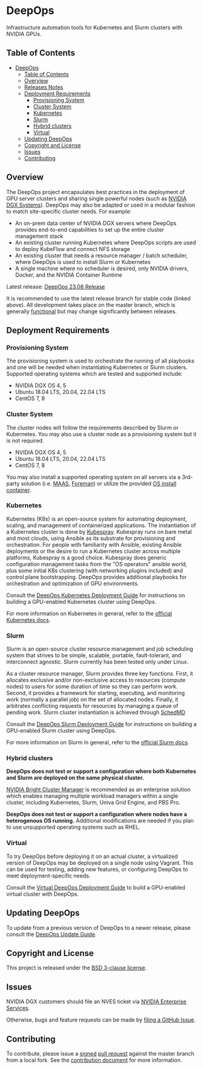 # DeepOps

Infrastructure automation tools for Kubernetes and Slurm clusters with NVIDIA GPUs.

## Table of Contents

- [DeepOps](#deepops)
  - [Table of Contents](#table-of-contents)
  - [Overview](#overview)
  - [Releases Notes](#releases-notes)
  - [Deployment Requirements](#deployment-requirements)
    - [Provisioning System](#provisioning-system)
    - [Cluster System](#cluster-system)
    - [Kubernetes](#kubernetes)
    - [Slurm](#slurm)
    - [Hybrid clusters](#hybrid-clusters)
    - [Virtual](#virtual)
  - [Updating DeepOps](#updating-deepops)
  - [Copyright and License](#copyright-and-license)
  - [Issues](#issues)
  - [Contributing](#contributing)

## Overview

The DeepOps project encapsulates best practices in the deployment of GPU server clusters and sharing single powerful nodes (such as [NVIDIA DGX Systems](https://www.nvidia.com/en-us/data-center/dgx-systems/)). DeepOps may also be adapted or used in a modular fashion to match site-specific cluster needs. For example:

- An on-prem data center of NVIDIA DGX servers where DeepOps provides end-to-end capabilities to set up the entire cluster management stack
- An existing cluster running Kubernetes where DeepOps scripts are used to deploy KubeFlow and connect NFS storage
- An existing cluster that needs a resource manager / batch scheduler, where DeepOps is used to install Slurm or Kubernetes
- A single machine where no scheduler is desired, only NVIDIA drivers, Docker, and the NVIDIA Container Runtime

Latest release: [DeepOps 23.08 Release](https://github.com/NVIDIA/deepops/releases/tag/23.08)

It is recommended to use the latest release branch for stable code (linked above). All development takes place on the master branch, which is generally [functional](docs/deepops/testing.md) but may change significantly between releases.

## Deployment Requirements

### Provisioning System

The provisioning system is used to orchestrate the running of all playbooks and one will be needed when instantiating Kubernetes or Slurm clusters. Supported operating systems which are tested and supported include:

- NVIDIA DGX OS 4, 5
- Ubuntu 18.04 LTS, 20.04, 22.04 LTS
- CentOS 7, 8

### Cluster System

The cluster nodes will follow the requirements described by Slurm or Kubernetes. You may also use a cluster node as a provisioning system but it is not required.

- NVIDIA DGX OS 4, 5
- Ubuntu 18.04 LTS, 20.04, 22.04 LTS
- CentOS 7, 8

You may also install a supported operating system on all servers via a 3rd-party solution (i.e. [MAAS](https://maas.io/), [Foreman](https://www.theforeman.org/)) or utilize the provided [OS install container](docs/pxe/minimal-pxe-container.md).

### Kubernetes

Kubernetes (K8s) is an open-source system for automating deployment, scaling, and management of containerized applications. The instantiation of a Kubernetes cluster is done by [Kubespray](submodules/kubespray). Kubespray runs on bare metal and most clouds, using Ansible as its substrate for provisioning and orchestration. For people with familiarity with Ansible, existing Ansible deployments or the desire to run a Kubernetes cluster across multiple platforms, Kubespray is a good choice. Kubespray does generic configuration management tasks from the "OS operators" ansible world, plus some initial K8s clustering (with networking plugins included) and control plane bootstrapping. DeepOps provides additional playbooks for orchestration and optimization of GPU environments.

Consult the [DeepOps Kubernetes Deployment Guide](docs/k8s-cluster/) for instructions on building a GPU-enabled Kubernetes cluster using DeepOps.

For more information on Kubernetes in general, refer to the [official Kubernetes docs](https://kubernetes.io/docs/concepts/overview/what-is-kubernetes/).

### Slurm

Slurm is an open-source cluster resource management and job scheduling system that strives to be simple, scalable, portable, fault-tolerant, and interconnect agnostic. Slurm currently has been tested only under Linux.

As a cluster resource manager, Slurm provides three key functions. First, it allocates exclusive and/or non-exclusive access to resources (compute nodes) to users for some duration of time so they can perform work. Second, it provides a framework for starting, executing, and monitoring work (normally a parallel job) on the set of allocated nodes. Finally, it arbitrates conflicting requests for resources by managing a queue of pending work. Slurm cluster instantiation is achieved through [SchedMD](https://slurm.schedmd.com/download.html)

Consult the [DeepOps Slurm Deployment Guide](docs/slurm-cluster/) for instructions on building a GPU-enabled Slurm cluster using DeepOps.

For more information on Slurm in general, refer to the [official Slurm docs](https://slurm.schedmd.com/overview.html).

### Hybrid clusters

**DeepOps does not test or support a configuration where both Kubernetes and Slurm are deployed on the same physical cluster.**

[NVIDIA Bright Cluster Manager](https://www.brightcomputing.com/brightclustermanager) is recommended as an enterprise solution which enables managing multiple workload managers within a single cluster, including Kubernetes, Slurm, Univa Grid Engine, and PBS Pro.

**DeepOps does not test or support a configuration where nodes have a heterogenous OS running.**
Additional modifications are needed if you plan to use unsupported operating systems such as RHEL.

### Virtual

To try DeepOps before deploying it on an actual cluster, a virtualized version of DeepOps may be deployed on a single node using Vagrant. This can be used for testing, adding new features, or configuring DeepOps to meet deployment-specific needs.

Consult the [Virtual DeepOps Deployment Guide](virtual/README.md) to build a GPU-enabled virtual cluster with DeepOps.

## Updating DeepOps

To update from a previous version of DeepOps to a newer release, please consult the [DeepOps Update Guide](docs/deepops/update-deepops.md).

## Copyright and License

This project is released under the [BSD 3-clause license](https://github.com/NVIDIA/deepops/blob/master/LICENSE).

## Issues

NVIDIA DGX customers should file an NVES ticket via [NVIDIA Enterprise Services](https://nvid.nvidia.com/enterpriselogin/).

Otherwise, bugs and feature requests can be made by [filing a GitHub Issue](https://github.com/NVIDIA/deepops/issues/new).

## Contributing

To contribute, please issue a [signed](https://raw.githubusercontent.com/NVIDIA/deepops/master/CONTRIBUTING.md) [pull request](https://help.github.com/articles/using-pull-requests/) against the master branch from a local fork. See the [contribution document](https://raw.githubusercontent.com/NVIDIA/deepops/master/CONTRIBUTING.md) for more information.
